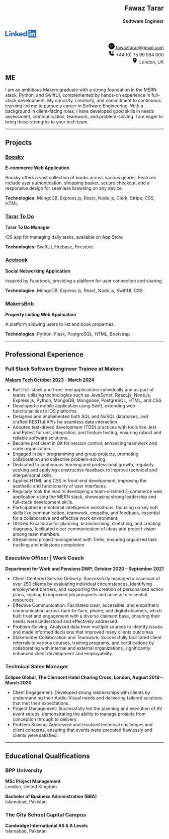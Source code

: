 <h2 align="right">Fawaz Tarar</h2>
<h4 align="right">Sodtware Engineer</h4>
<a align="right" href="http://www.linkedin.com/in/Fawaztarar">
    <img src="LI-Logo.png" alt="LinkedIn" height="25" />
  </a> &nbsp; &nbsp;
  
<p align="right">
  <a href="mailto:fawaztarar@gmail.com">
    <img src="2024638_email_mail_message_new_sms_icon.png" alt="Email" height="20" /> fawaztarar@gmail.com
  </a>
  <br/>
  <img src="9023670_phone_call_fill_icon.png" alt="Phone" height="20" /> +44 (0) 75 99 564 000
  <br/>
  <img src="352521_location_on_icon.png" alt="Location" height="20" /> London, UK
</p>





## ME

I am an ambitious Makers graduate with a strong foundation in the MERN stack, Python, and SwiftUI, complemented by hands-on experience in full-stack development. My curiosity, creativity, and commitment to continuous learning led me to pursue a career in Software Engineering. With a background in client-facing roles, I have developed good skills in needs assessment, communication, teamwork, and problem-solving. I am eager to bring these strengths to your tech team.



---
## Projects


### [Boosky](https://github.com/Fawaztarar/Booksy-frontend)
**E-commerce Web Application**

Boosky offers a vast collection of books across various genres. Features include user authentication, shopping basket, secure checkout, and a responsive design for seamless browsing on any device.

**Technologies:** MongoDB, Express.js, React, Node.js, Clerk, Stripe, CSS, HTML

### [Tarar To Do](https://github.com/Fawaztarar/SwiftUI_ToDoListApp)
**Tarar To Do Manager**

iOS app for managing daily tasks, available on App Store

**Technologies:**  SwiftUI, Firebase, Firestore 

### [Acebook](https://github.com/Fawaztarar/acebook_MERN)
**Social Networking Application**

Inspired by Facebook, providing a platform for user connection and sharing.

**Technologies:** MongoDB, Express.js, React, Node.js, SwiftUI, CSS

### [MakersBnb](https://github.com/Fawaztarar/makers-007-engineering-project-1)
**Property Listing Web Application**

A platform allowing users to list and book properties.

**Technologies:** Python, Flask, PostgreSQL, HTML, Bootstrap

---

## Professional Experience

### Full Stack Software Engineer Trainee at Makers
**[Makers Tech](https://makers.tech) October 2023 – March 2024**

- Built full-stack and front-end applications individually and as part of teams, utilizing technologies such as JavaScript, React.js, Node.js, Express.js, Python, MongoDB, Mongoose, PostgreSQL, HTML, and CSS.
- Developed a mobile application using Swift, extending web functionalities to iOS platforms.
- Designed and implemented both SQL and NoSQL databases, and crafted RESTful APIs for seamless data interaction.
- Adopted test-driven development (TDD) practices with tools like Jest and Pytest for unit, integration, and feature testing, ensuring robust and reliable software solutions.
- Became proficient in Git for version control, enhancing teamwork and code organization.
- Engaged in pair programming and group projects, promoting collaboration and collective problem-solving.
- Dedicated to continuous learning and professional growth, regularly seeking and applying constructive feedback to improve technical and interpersonal skills.
- Applied HTML and CSS in front-end development, improving the aesthetic and functionality of user interfaces.
- Regularly took the lead in developing a team-oriented E-commerce web application using the MERN stack, showcasing strong leadership and full-stack development skills.
- Participated in emotional intelligence workshops, focusing on key soft skills like communication, teamwork, empathy, and feedback, essential for a collaborative and effective work environment.
- Utilized Excalidraw for planning, brainstorming, sketching, and creating diagrams, facilitated clear communication of ideas and project vision among team members.
- Streamlined project management with Trello, ensuring organized task tracking and milestone completion.


### Executive Officer | Work Coach
**Department for Work and Pensions DWP, October 2020 – September 2021**

- Client-Centered Service Delivery: Successfully managed a caseload of over 250 clients by evaluating individual circumstances, identifying employment barriers, and supporting the creation of personalised action plans, leading to improved job prospects and access to essential resources.
- Effective Communication: Facilitated clear, accessible, and empathetic communication across face-to-face, phone, and digital channels, which built trust and engagement with a diverse claimant base, ensuring their needs were understood and effectively addressed.
- Problem-Solving: Analyzed data from multiple sources to identify issues and made informed decisions that improved many clients outcomes
- Stakeholder Collaboration and Teamwork: Successfully facilitated client referrals to various courses, training programs, and certifications by collaborating with internal and external organizations, significantly enhanced client development and employability.

  


### Technical Sales Manager
**Eclipse Global, The Clermont Hotel Charing Cross, London, August 2019 – March 2020**

- Client Engagement: Developed strong relationships with clients by understanding their Audio-Visual needs and delivering tailored solutions that met their expectations.
- Project Management: Successfully led the planning and execution of AV event setups, demonstrating the ability to manage projects from conception through to delivery.
- Problem Solving: Addressed and resolved technical challenges and client concerns, ensuring that events were executed flawlessly and clients were satisfied.


---



## Educational Qualifications


### BPP University
**MSc Project Management**  
London, United Kingdom  


**Bachelor of Business Administration (BBA)**  
 Islamabad, Pakistan  

### The City School Capital Campus
**Cambridge International AS & A Levels**  
Islamabad, Pakistan  





 
